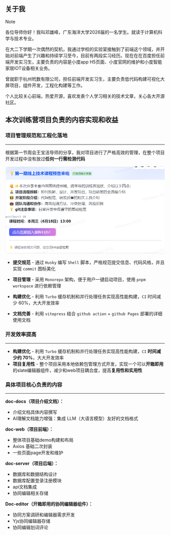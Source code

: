 ## 关于我

> [!NOTE]
>
> 各位导师你好！我叫邓雄峰，广东海洋大学2026届的一名学生。就读于计算机科学与技术专业。
>
> 在大二下学期一次偶然的契机，我通过学校的实验室接触到了前端这个领域，并开始对前端产生了兴趣和持续学习至今，目前有两段实习经历。现在在在百度担任前端开发实习生，主要负责的内容是小度app H5页面、小度官网的维护和小度智能家居IOT设备相关业务。
>
> 曾就职于杭州玳数有限公司，担任前端开发实习生，主要负责低代码构建可视化大屏项目，组件开发，工程化构建等工作。
>
> 个人比较关心前端，热爱开源，喜欢发表个人学习相关的技术文章，关心各大开源社区。

## 本次训练营项目负责的内容实现和收益

### 项目管理规范和工程化落地

---

根据第一节周会王宝洁导师的分享，我对项目进行了严格高效的管理，在整个项目开发过程中没有放过**任何一行需检测代码**

![image-20250707224124119](./image/image-20250707224124119.png)

- **提交规范** - 通过 `Husky` 编写 `Shell` 脚本，严格规范提交信息、代码风格，并且实现 `commit` 图标美化

- **项目管理** - 采用 `Monorepo` 架构，便于用户一键启动项目，使用 `pnpm workspace` 进行依赖管理

- **构建优化** - 利用 `Turbo` 缓存机制和并行处理任务实现高性能构建，`CI` 时间减少 60%，大大开发效率

- **文档完善** - 利用 `vitepress` 结合 `github action` + `github Pages` 部署的详细使用文档 

  

### 开发效率提高

----



- **构建优化** - 利用 `Turbo` 缓存机制和并行处理任务实现高性能构建，`CI` **时间减少约 70%**，大大开发效率
- **项目复用性** - 整个项目采用本地依赖包管理方式开发，实现一个可以**开箱即用**的slate编辑器组件，减少和web项目耦合度，提高**复用性和实用性**



### 具体项目核心负责的内容

---



**doc-docs（项目介绍文档）：**

- 介绍文档具体内容撰写
- AI理解文档能力增强：集成 LLM（大语言模型）友好的文档格式

**doc-web（项目前端）：**

- 整体项目基础demo构建和布局
- Axios 基础二次封装
- 一些页面page开发和维护

**doc-server（项目后端）：**

- 数据库和数据结构设计
- 数据库配置登录注册模块
- api文档集成
- 协同编辑相关存储

**Doc-editor（开箱即用的协同编辑器组件）：**

- 协同方案调研和编辑器需求开发
- Yjs协同编辑器存储
- 协同编辑划词评论

